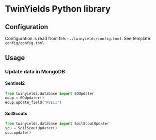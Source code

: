 
# TwinYields Python library

## Configuration

Configuration is read from file: `~./twinyields/config.toml`. See template: `config/config.toml` 

## Usage

### Update data in MongoDB

#### Sentinel2 

```python
from twinyields.database import EOUpdater
eoup = EOUpdater()
eoup.update_field("RVIII")
```

#### SoilScouts

```python
from twinyields.database import SoilScoutUpdater
scu = SoilScoutUpdater()
scu.update()
```



